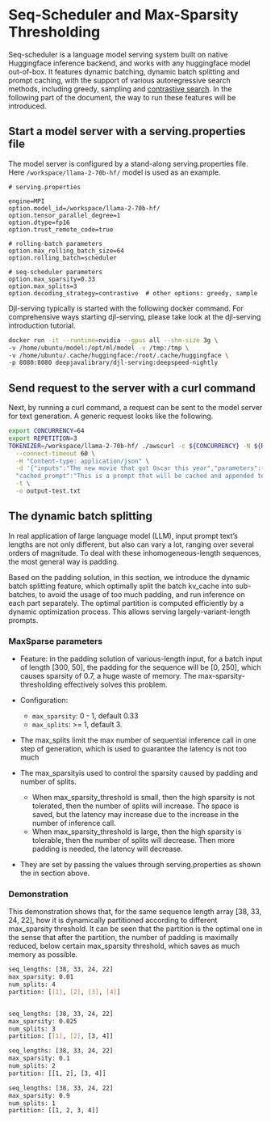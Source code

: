 #  Seq-Scheduler and Max-Sparsity Thresholding

Seq-scheduler is a language model serving system built on native Huggingface inference backend, and works with any 
huggingface model out-of-box. It features dynamic batching, dynamic batch splitting and prompt caching, with the 
support of various autoregressive search methods, including greedy, sampling and [contrastive search](https://huggingface.co/blog/introducing-csearch). In the 
following part of the document, the way to run these features will be introduced.

## Start a model server with a serving.properties file
The model server is configured by a stand-along serving.properties file. Here `/workspace/llama-2-70b-hf/` model is 
used as an example. 
```
# serving.properties

engine=MPI
option.model_id=/workspace/llama-2-70b-hf/
option.tensor_parallel_degree=1
option.dtype=fp16
option.trust_remote_code=true

# rolling-batch parameters
option.max_rolling_batch_size=64
option.rolling_batch=scheduler

# seq-scheduler parameters
option.max_sparsity=0.33
option.max_splits=3
option.decoding_strategy=contrastive  # other options: greedy, sample
```

Djl-serving typically is started with the following docker command. For comprehensive ways starting djl-serving, 
please take look at the djl-serving introduction tutorial.
```bash
docker run -it --runtime=nvidia --gpus all --shm-size 3g \
-v /home/ubuntu/model:/opt/ml/model -v /tmp:/tmp \
-v /home/ubuntu/.cache/huggingface:/root/.cache/huggingface \
-p 8080:8080 deepjavalibrary/djl-serving:deepspeed-nightly
```

## Send request to the server with a curl command
Next, by running a curl command, a request can be sent to the model server for text generation. A generic request 
looks like the following.
```bash
export CONCURRENCY=64
export REPETITION=3
TOKENIZER=/workspace/llama-2-70b-hf/ ./awscurl -c ${CONCURRENCY} -N ${REPETITION} -X POST http://127.0.0.1:8080/invocations \
  --connect-timeout 60 \
  -H "Content-type: application/json" \
  -d '{"inputs":"The new movie that got Oscar this year","parameters":{"max_new_tokens":50, "do_sample":true},
  "cached_prompt":"This is a prompt that will be cached and appended to the front of the inputs strings."}' \
  -t \
  -o output-test.txt
```

## The dynamic batch splitting
In real application of large language model (LLM), input prompt text’s lengths are not only different, but also can 
vary a lot, ranging over several orders of magnitude. To deal with these inhomogeneous-length sequences, the most 
general way is padding. 

Based on the padding solution, in this section, we introduce the dynamic batch splitting feature, which optimally 
split the batch kv_cache into sub-batches, to avoid the usage of too much padding, and run inference on each part 
separately. The optimal partition is computed efficiently by a dynamic optimization process.
This allows serving largely-variant-length prompts.

### MaxSparse parameters
* Feature: in the padding solution of various-length input, for a batch input of length [300, 50], the padding for the sequence will be [0, 250], which causes sparsity of 0.7, a huge waste of memory. The max-sparsity-thresholding effectively solves this problem.
* Configuration:
    * `max_sparsity`: 0 - 1, default 0.33
    * `max_splits`: >= 1, default 3. 


* The max_splits limit the max number of sequential inference call in one step of generation, which is used to guarantee the latency is not too much
* The max_sparsityis used to control the sparsity caused by padding and number of splits. 
    * When max_sparsity_threshold is small, then the high sparsity is not tolerated, then the number of splits will increase. The space is saved, but the latency may increase due to the increase in the number of inference call.
    * When max_sparsity_threshold is large, then the high sparsity is tolerable, then the number of splits will decrease. Then more padding is needed, the latency will decrease.
* They are set by passing the values through serving.properties as shown the in section above.

### Demonstration

This demonstration shows that, for the same sequence length array [38, 33, 24, 22], how it is dynamically partitioned according to different max_sparsity threshold. It can be seen that the partition is the optimal one in the sense that after the partition, the number of padding is maximally reduced, below certain max_sparsity threshold, which saves as much memory as possible. 

```bash
seq_lengths: [38, 33, 24, 22]
max_sparsity: 0.01
num_splits: 4
partition: [[1], [2], [3], [4]]


seq_lengths: [38, 33, 24, 22]
max_sparsity: 0.025
num_splits: 3
partition: [[1], [2], [3, 4]]

seq_lengths: [38, 33, 24, 22]
max_sparsity: 0.1
num_splits: 2
partition: [[1, 2], [3, 4]]

seq_lengths: [38, 33, 24, 22]
max_sparsity: 0.9
num_splits: 1
partition: [[1, 2, 3, 4]]
```
